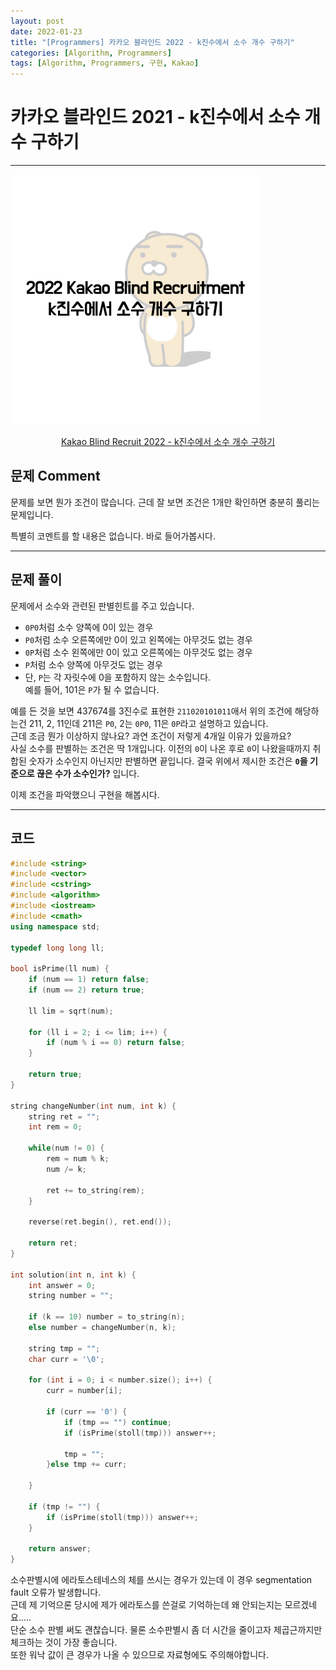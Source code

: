 ```yaml
---
layout: post
date: 2022-01-23
title: "[Programmers] 카카오 블라인드 2022 - k진수에서 소수 개수 구하기"
categories: [Algorithm, Programmers]
tags: [Algorithm, Programmers, 구현, Kakao]
---
```


# 카카오 블라인드 2021 - k진수에서 소수 개수 구하기

---

![](/image/programmers/kakao2022/002.png)

<center>
<a href="https://programmers.co.kr/learn/courses/30/lessons/92335">Kakao Blind Recruit 2022 - k진수에서 소수 개수 구하기</a>
</center>

## 문제 Comment

문제를 보면 뭔가 조건이 많습니다. 근데 잘 보면 조건은 1개만 확인하면 충분히 풀리는 문제입니다.  

특별히 코멘트를 할 내용은 없습니다. 바로 들어가봅시다.

---

## 문제 풀이

문제에서 소수와 관련된 판별힌트를 주고 있습니다.

- `0P0`처럼 소수 양쪽에 0이 있는 경우
- `P0`처럼 소수 오른쪽에만 0이 있고 왼쪽에는 아무것도 없는 경우
- `0P`처럼 소수 왼쪽에만 0이 있고 오른쪽에는 아무것도 없는 경우
- `P`처럼 소수 양쪽에 아무것도 없는 경우
- 단, `P`는 각 자릿수에 0을 포함하지 않는 소수입니다.  
    예를 들어, 101은 `P`가 될 수 없습니다.

예를 든 것을 보면 437674를 3진수로 표현한 `211020101011`애서 위의 조건에 해당하는건 211, 2, 11인데 211은 `P0`, 2는 `0P0`, 11은 `0P`라고 설명하고 있습니다.  
근데 조금 뭔가 이상하지 않나요? 과연 조건이 저렇게 4개일 이유가 있을까요?  
사실 소수를 판별하는 조건은 딱 1개입니다. 이전의 `0`이 나온 후로 `0`이 나왔을때까지 취합된 숫자가 소수인지 아닌지만 판별하면 끝입니다. 결국 위에서 제시한 조건은 **`0`을 기준으로 끊은 수가 소수인가?** 입니다.  

이제 조건을 파악했으니 구현을 해봅시다.

---

## 코드

```cpp
#include <string>
#include <vector>
#include <cstring>
#include <algorithm>
#include <iostream>
#include <cmath>
using namespace std;

typedef long long ll;

bool isPrime(ll num) {
    if (num == 1) return false;
    if (num == 2) return true;
    
    ll lim = sqrt(num);
    
    for (ll i = 2; i <= lim; i++) {
        if (num % i == 0) return false;
    }
    
    return true;
}

string changeNumber(int num, int k) {
    string ret = "";
    int rem = 0;
    
    while(num != 0) {
        rem = num % k;
        num /= k;
        
        ret += to_string(rem);
    }
    
    reverse(ret.begin(), ret.end());
    
    return ret;
}

int solution(int n, int k) {
    int answer = 0;
    string number = "";
    
    if (k == 10) number = to_string(n);
    else number = changeNumber(n, k);
    
    string tmp = "";
    char curr = '\0';
    
    for (int i = 0; i < number.size(); i++) {
        curr = number[i];
        
        if (curr == '0') {
            if (tmp == "") continue;
            if (isPrime(stoll(tmp))) answer++;
            
            tmp = "";
        }else tmp += curr;

    }
    
    if (tmp != "") {
        if (isPrime(stoll(tmp))) answer++;
    }
    
    return answer;
}
```

소수판별시에 에라토스테네스의 체를 쓰시는 경우가 있는데 이 경우 segmentation fault 오류가 발생합니다.  
근데 제 기억으론 당시에 제가 에라토스를 쓴걸로 기억하는데 왜 안되는지는 모르겠네요.....  
단순 소수 판별 써도 괜찮습니다. 물론 소수판별시 좀 더 시간을 줄이고자 제곱근까지만 체크하는 것이 가장 좋습니다.  
또한 워낙 값이 큰 경우가 나올 수 있으므로 자료형에도 주의해야합니다.